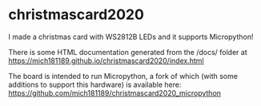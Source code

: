 # christmascard2020
I made a christmas card with WS2812B LEDs and it supports Micropython!

There is some HTML documentation generated from the /docs/ folder at https://mich181189.github.io/christmascard2020/index.html

The board is intended to run Micropython, a fork of which (with some additions to support this hardware) is available here: https://github.com/mich181189/christmascard2020_micropython
